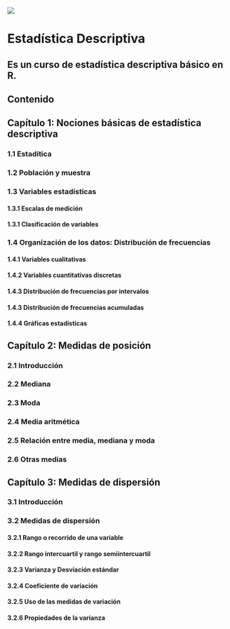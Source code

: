 <img src = "https://kmurphy.bitbucket.io/modules/Statistics_and_Probability/topics/02-Descriptive_Statistics/.topic.png"> </img>
# Estadística Descriptiva
## Es un curso de estadística descriptiva básico en R.
## Contenido
## Capítulo 1: Nociones básicas de estadística descriptiva
### 1.1 Estadítica
### 1.2 Población y muestra
### 1.3 Variables estadísticas
#### 1.3.1 Escalas de medición
#### 1.3.1 Clasificación de variables
### 1.4 Organización de los datos: Distribución de frecuencias
#### 1.4.1 Variables cualitativas
#### 1.4.2 Variables cuantitativas discretas
#### 1.4.3 Distribución de frecuencias por intervalos
#### 1.4.3 Distribución de frecuencias acumuladas
#### 1.4.4 Gráficas estadísticas
## Capítulo 2: Medidas de posición
### 2.1 Introducción
### 2.2 Mediana
### 2.3 Moda
### 2.4 Media aritmética
### 2.5 Relación entre media, mediana y moda
### 2.6 Otras medias
## Capítulo 3: Medidas de dispersión
### 3.1 Introducción
### 3.2 Medidas de dispersión
#### 3.2.1 Rango o recorrido de una variable 
#### 3.2.2 Rango intercuartil y rango semiintercuartil
#### 3.2.3 Varianza y Desviación estándar
#### 3.2.4 Coeficiente de variación
#### 3.2.5 Uso de las medidas de variación
#### 3.2.6 Propiedades de la varianza

